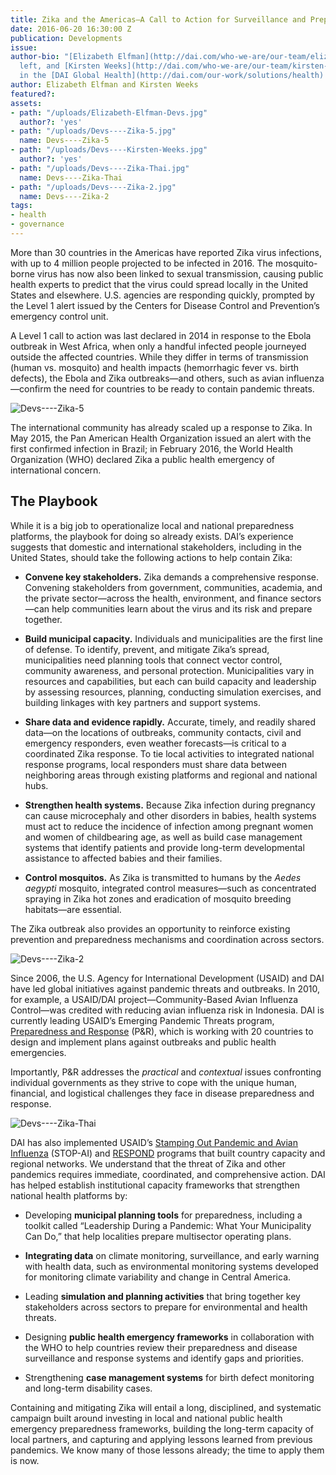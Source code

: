 ```yaml
---
title: Zika and the Americas—A Call to Action for Surveillance and Preparedness
date: 2016-06-20 16:30:00 Z
publication: Developments
issue: 
author-bio: "[Elizabeth Elfman](http://dai.com/who-we-are/our-team/elizabeth-elfman),
  left, and [Kirsten Weeks](http://dai.com/who-we-are/our-team/kirsten-weeks) work
  in the [DAI Global Health](http://dai.com/our-work/solutions/health) team."
author: Elizabeth Elfman and Kirsten Weeks
featured?: 
assets:
- path: "/uploads/Elizabeth-Elfman-Devs.jpg"
  author?: 'yes'
- path: "/uploads/Devs----Zika-5.jpg"
  name: Devs----Zika-5
- path: "/uploads/Devs----Kirsten-Weeks.jpg"
  author?: 'yes'
- path: "/uploads/Devs----Zika-Thai.jpg"
  name: Devs----Zika-Thai
- path: "/uploads/Devs----Zika-2.jpg"
  name: Devs----Zika-2
tags:
- health
- governance
---
```


More than 30 countries in the Americas have reported Zika virus infections, with up to 4 million people projected to be infected in 2016. The mosquito-borne virus has now also been linked to sexual transmission, causing public health experts to predict that the virus could spread locally in the United States and elsewhere. U.S. agencies are responding quickly, prompted by the Level 1 alert issued by the Centers for Disease Control and Prevention’s emergency control unit. 




A Level 1 call to action was last declared in 2014 in response to the Ebola outbreak in West Africa, when only a handful infected people journeyed outside the affected countries. While they differ in terms of transmission (human vs. mosquito) and health impacts (hemorrhagic fever vs. birth defects), the Ebola and Zika outbreaks—and others, such as avian influenza—confirm the need for countries to be ready to contain pandemic threats. 

![Devs----Zika-5](/uploads/Devs----Zika-5.jpg "Brazil mobilizes its ZIKAZERO education campaign in February 2016. (Photo: Brazil Ministry of Cities.)") 

The international community has already scaled up a response to Zika. In May 2015, the Pan American Health Organization issued an alert with the first confirmed infection in Brazil; in February 2016, the World Health Organization (WHO) declared Zika a public health emergency of international concern.  

## The Playbook

While it is a big job to operationalize local and national preparedness platforms, the playbook for doing so already exists. DAI’s experience suggests that domestic and international stakeholders, including in the United States, should take the following actions to help contain Zika:

* **Convene key stakeholders.** Zika demands a comprehensive response. Convening stakeholders from government, communities, academia, and the private sector—across the health, environment, and finance sectors—can help communities learn about the virus and its risk and prepare together. 

* **Build municipal capacity.** Individuals and municipalities are the first line of defense. To identify, prevent, and mitigate Zika’s spread, municipalities need planning tools that connect vector control, community awareness, and personal protection. Municipalities vary in resources and capabilities, but each can build capacity and leadership by assessing resources, planning, conducting simulation exercises, and building linkages with key partners and support systems. 

* **Share data and evidence rapidly.** Accurate, timely, and readily shared data—on the locations of outbreaks, community contacts, civil and emergency responders, even weather forecasts—is critical to a coordinated Zika response. To tie local activities to integrated national response programs, local responders must share data between neighboring areas through existing platforms and regional and national hubs.

* **Strengthen health systems.** Because Zika infection during pregnancy can cause microcephaly and other disorders in babies, health systems must act to reduce the incidence of infection among pregnant women and women of childbearing age, as well as build case management systems that identify patients and provide long-term developmental assistance to affected babies and their families.

* **Control mosquitos.** As Zika is transmitted to humans by the *Aedes aegypti* mosquito, integrated control measures—such as concentrated spraying in Zika hot zones and eradication of mosquito breeding habitats—are essential.

The Zika outbreak also provides an opportunity to reinforce existing prevention and preparedness mechanisms and coordination across sectors.

![Devs----Zika-2](/uploads/Devs----Zika-2.jpg "Nurses, nursing technicians, and other health department officials in Paulinía, Sao Paolo, Brazil, receive an update in December 2015 about Zika and other viruses and about cases of microcephaly. (Credit: Prefeitura de Paulínia)") 

Since 2006, the U.S. Agency for International Development (USAID) and DAI have led global initiatives against pandemic threats and outbreaks. In 2010, for example, a USAID/DAI project—Community-Based Avian Influenza Control—was credited with reducing avian influenza risk in Indonesia. DAI is currently leading USAID’s Emerging Pandemic Threats program, [Preparedness and Response](http://dai.com/our-work/projects/worldwide%E2%80%94preparedness-and-response-pr) (P&R), which is working with 20 countries to design and implement plans against outbreaks and public health emergencies. 

Importantly, P&R addresses the *practical* and *contextual* issues confronting individual governments as they strive to cope with the unique human, financial, and logistical challenges they face in disease preparedness and response.

![Devs----Zika-Thai](/uploads/Devs----Zika-Thai.jpg "Public health practitioners in Thailand conduct an after-action review of a national preparedness and response simulation. DAI's USAID-funded Preparedness & Response program works with the government of Thailand to develop systems and policies that strengthen their capacity to prepare and respond to emerging pandemic threats.")

DAI has also implemented USAID’s [Stamping Out Pandemic and Avian Influenza](http://dai.com/our-work/projects/worldwide%E2%80%94stamping-out-pandemic-and-avian-influenza-stop-ai) (STOP-AI) and [RESPOND](http://dai.com/our-work/projects/worldwide%E2%80%94respond) programs that built country capacity and regional networks. We understand that the threat of Zika and other pandemics requires immediate, coordinated, and comprehensive action. DAI has helped establish institutional capacity frameworks that strengthen national health platforms by:

* Developing **municipal planning tools** for preparedness, including a toolkit called “Leadership During a Pandemic: What Your Municipality Can Do,” that help localities prepare multisector operating plans. 

* **Integrating data** on climate monitoring, surveillance, and early warning with health data, such as environmental monitoring systems developed for monitoring climate variability and change in Central America.

* Leading **simulation and planning activities** that bring together key stakeholders across sectors to prepare for environmental and health threats.

* Designing **public health emergency frameworks** in collaboration with the WHO to help countries review their preparedness and disease surveillance and response systems and identify gaps and priorities.

* Strengthening **case management systems** for birth defect monitoring and long-term disability cases.

Containing and mitigating Zika will entail a long, disciplined, and systematic campaign built around investing in local and national public health emergency preparedness frameworks, building the long-term capacity of local partners, and capturing and applying lessons learned from previous pandemics. We know many of those lessons already; the time to apply them is now.
